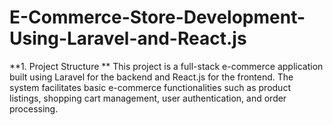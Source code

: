 # E-Commerce-Store-Development-Using-Laravel-and-React.js
**1. Project Structure
**
This project is a full-stack e-commerce application built using Laravel for the backend and React.js for the frontend. The system facilitates basic e-commerce functionalities such as product listings, shopping cart management, user authentication, and order processing.
